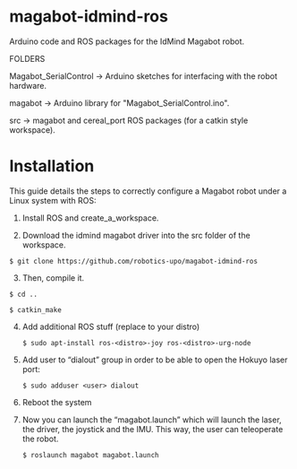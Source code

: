 magabot-idmind-ros
==================

Arduino code and ROS packages for the IdMind Magabot robot.

FOLDERS

Magabot_SerialControl -> Arduino sketches for interfacing with the robot hardware.

magabot -> Arduino library for "Magabot_SerialControl.ino".

src -> magabot and cereal_port ROS packages (for a catkin style workspace).

# Installation

This guide details the steps to correctly configure a Magabot robot under a Linux system with ROS:

1. Install ROS and create_a_workspace.
    
2. Download the idmind magabot driver into the src folder of the workspace. 
    
`$ git clone https://github.com/robotics-upo/magabot-idmind-ros`

3. Then, compile it.

`$ cd ..`

`$ catkin_make`

4. Add additional ROS stuff (replace <distro> to your distro)
    
       $ sudo apt-install ros-<distro>-joy ros-<distro>-urg-node
       
5. Add user to “dialout” group in order to be able to open the Hokuyo laser port:
    
       $ sudo adduser <user> dialout
       
6. Reboot the system
    
7. Now you can launch the “magabot.launch” which will launch the laser, the driver, the joystick and the IMU. This way, the user can teleoperate the robot.
    
       $ roslaunch magabot magabot.launch
